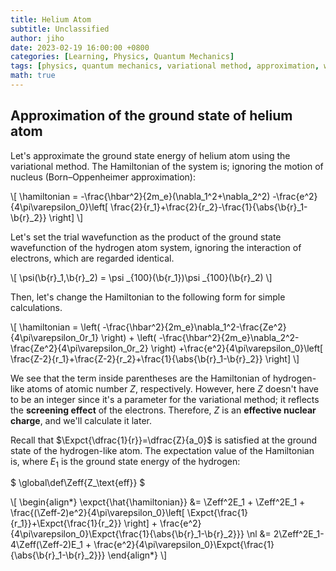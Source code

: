 ```yaml
---
title: Helium Atom
subtitle: Unclassified
author: jiho
date: 2023-02-19 16:00:00 +0800
categories: [Learning, Physics, Quantum Mechanics]
tags: [physics, quantum mechanics, variational method, approximation, wavefunction, ground state, helium atom, spin]
math: true
---
```


## Approximation of the ground state of helium atom
Let's approximate the ground state energy of helium atom using the variational method.
The Hamiltonian of the system is; ignoring the motion of nucleus (Born–Oppenheimer approximation):

\\[ \hamiltonian = -\frac{\hbar^2}{2m_e}(\nabla_1^2+\nabla_2^2) -\frac{e^2}{4\pi\varepsilon_0}\left[ \frac{2}{r_1}+\frac{2}{r_2}-\frac{1}{\abs{\b{r}_1-\b{r}_2}} \right] \\]

Let's set the trial wavefunction as the product of the ground state wavefunction of the hydrogen atom system,
ignoring the interaction of electrons, which are regarded identical.

\\[ \psi(\b{r}_1,\b{r}_2) = \psi _{100}(\b{r_1})\psi _{100}(\b{r}_2) \\\]

Then, let's change the Hamiltonian to the following form for simple calculations.

\\[ \hamiltonian =
\left( -\frac{\hbar^2}{2m_e}\nabla_1^2-\frac{Ze^2}{4\pi\varepsilon_0r_1} \right) + \left( -\frac{\hbar^2}{2m_e}\nabla_2^2-\frac{Ze^2}{4\pi\varepsilon_0r_2} \right)
+\frac{e^2}{4\pi\varepsilon_0}\left[ \frac{Z-2}{r_1}+\frac{Z-2}{r_2}+\frac{1}{\abs{\b{r}_1-\b{r}_2}} \right] \\]

We see that the term inside parentheses are the Hamiltonian of hydrogen-like atoms of atomic number $Z$, respectively.
However, here $Z$ doesn't have to be an integer since it's a parameter for the variational method;
it reflects the **screening effect** of the electrons. Therefore, $Z$ is an **effective nuclear charge**, and we'll calculate it later.

Recall that $\Expct{\dfrac{1}{r}}=\dfrac{Z}{a_0}$ is satisfied at the ground state of the hydrogen-like atom.
The expectation value of the Hamiltonian is, where $E_1$ is the ground state energy of the hydrogen:

$ \global\def\Zeff{Z_\text{eff}} $

\\[ \begin{align\*}
\expct{\hat{\hamiltonian}}
&= \Zeff^2E_1 + \Zeff^2E_1 + \frac{(\Zeff-2)e^2}{4\pi\varepsilon_0}\left[ \Expct{\frac{1}{r_1}}+\Expct{\frac{1}{r_2}} \right] +
\frac{e^2}{4\pi\varepsilon_0}\Expct{\frac{1}{\abs{\b{r}_1-\b{r}_2}}} \nl
&= 2\Zeff^2E_1-4\Zeff(\Zeff-2)E_1 + \frac{e^2}{4\pi\varepsilon_0}\Expct{\frac{1}{\abs{\b{r}_1-\b{r}_2}}}
\end{align\*} \\]
